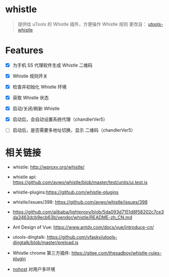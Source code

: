 # whistle

> 提供给 uTools 的 Whistle 插件，方便操作 Whistle 规则
> 更改自： [utools-whistle](https://github.com/MrLeo/utools-whistle)


# Features

- [x] 为手机 SS 代理软件生成 Whistle 二维码
- [x] Whistle 规则开关
- [x] 检查并初始化 Whistle 环境
- [x] 获取 Whistle 状态
- [x] 启动/关闭/刷新 Whistle
- [x] 启动后，会自动设置系统代理（chandlerVer5）
- [ ] 启动后，是否需要多地址切换，显示 二维码（chandlerVer5）


# 相关链接
- whistle: http://wproxy.org/whistle/

- whistle api: https://github.com/avwo/whistle/blob/master/test/units/ui.test.js

- whistle-plugins:https://github.com/whistle-plugins

- whistle/issues/398: https://github.com/avwo/whistle/issues/398

- https://github.com/alibaba/lightproxy/blob/5da093d7151d8f58202c7ce3da3463dcb9ecb63b/vendor/whistle/README-zh_CN.md

- Ant Design of Vue: https://www.antdv.com/docs/vue/introduce-cn/

- utools-dingtalk: https://github.com/vfasky/utools-dingtalk/blob/master/preload.js

- Whistle chrome 第三方插件: https://gitee.com/thesadboy/whistle-rules-plugin

- [nohost](https://github.com/Tencent/nohost) 对用户多环境
